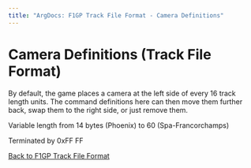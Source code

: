```yaml
---
title: "ArgDocs: F1GP Track File Format - Camera Definitions"
---
```


# Camera Definitions (Track File Format)

By default, the game places a camera at the left side of every 16 track length units. The command definitions
here can then move them further back, swap them to the right side, or just remove them.

Variable length from 14 bytes (Phoenix) to 60 (Spa-Francorchamps)

Terminated by 0xFF FF

<!-- TODO: table? -->


[Back to F1GP Track File Format](/argdocs/file-formats/track/)

